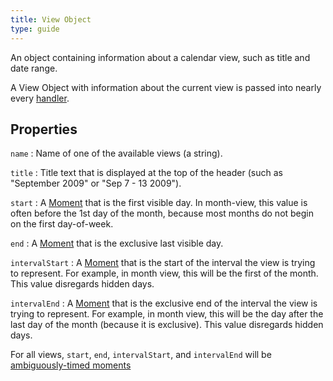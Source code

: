 ```yaml
---
title: View Object
type: guide
---
```


An object containing information about a calendar view, such as title and date range.

A View Object with information about the current view is passed into nearly every [handler](handlers).


## Properties

`name`
:   Name of one of the available views (a string).

`title`
:   Title text that is displayed at the top of the header (such as "September 2009" or "Sep 7 - 13 2009").

`start`
:   A [Moment](moment) that is the first visible day.
    In month-view, this value is often before the 1st day of the month, because most months do not begin on the first day-of-week.

`end`
:   A [Moment](moment) that is the exclusive last visible day.

`intervalStart`
:   A [Moment](moment) that is the start of the interval the view is trying to represent.
    For example, in month view, this will be the first of the month. This value disregards hidden days.

`intervalEnd`
:   A [Moment](moment) that is the exclusive end of the interval the view is trying to represent.
    For example, in month view, this will be the day after the last day of the month (because it is exclusive).
    This value disregards hidden days.

For all views, `start`, `end`, `intervalStart`, and `intervalEnd` will be [ambiguously-timed moments](moment#ambiguously-timed)
